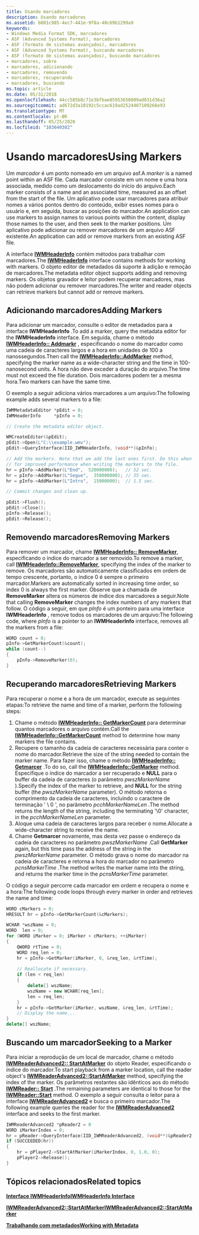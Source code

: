 ```yaml
---
title: Usando marcadores
description: Usando marcadores
ms.assetid: b801c985-4ec7-441e-9f8a-40c69b1299a9
keywords:
- Windows Media Format SDK, marcadores
- ASF (Advanced Systems Format), marcadores
- ASF (formato de sistemas avançados), marcadores
- ASF (Advanced Systems Format), buscando marcadores
- ASF (formato de sistemas avançados), buscando marcadores
- marcadores, sobre
- marcadores, adicionando
- marcadores, removendo
- marcadores, recuperando
- marcadores, buscando
ms.topic: article
ms.date: 05/31/2018
ms.openlocfilehash: 44cc585b8c71e3bfbae85953650809ad031d36a2
ms.sourcegitcommit: ad672d3a10192c5ccac619ad2524407109266e93
ms.translationtype: MT
ms.contentlocale: pt-BR
ms.lasthandoff: 05/25/2020
ms.locfileid: "103640302"
---
```

# <a name="using-markers"></a><span data-ttu-id="e8213-113">Usando marcadores</span><span class="sxs-lookup"><span data-stu-id="e8213-113">Using Markers</span></span>

<span data-ttu-id="e8213-114">Um *marcador* é um ponto nomeado em um arquivo asf.</span><span class="sxs-lookup"><span data-stu-id="e8213-114">A *marker* is a named point within an ASF file.</span></span> <span data-ttu-id="e8213-115">Cada marcador consiste em um nome e uma hora associada, medido como um deslocamento do início do arquivo.</span><span class="sxs-lookup"><span data-stu-id="e8213-115">Each marker consists of a name and an associated time, measured as an offset from the start of the file.</span></span> <span data-ttu-id="e8213-116">Um aplicativo pode usar marcadores para atribuir nomes a vários pontos dentro do conteúdo, exibir esses nomes para o usuário e, em seguida, buscar as posições do marcador.</span><span class="sxs-lookup"><span data-stu-id="e8213-116">An application can use markers to assign names to various points within the content, display those names to the user, and then seek to the marker positions.</span></span> <span data-ttu-id="e8213-117">Um aplicativo pode adicionar ou remover marcadores de um arquivo ASF existente.</span><span class="sxs-lookup"><span data-stu-id="e8213-117">An application can add or remove markers from an existing ASF file.</span></span>

<span data-ttu-id="e8213-118">A interface [**IWMHeaderInfo**](/previous-versions/windows/desktop/api/wmsdkidl/nn-wmsdkidl-iwmheaderinfo) contém métodos para trabalhar com marcadores.</span><span class="sxs-lookup"><span data-stu-id="e8213-118">The [**IWMHeaderInfo**](/previous-versions/windows/desktop/api/wmsdkidl/nn-wmsdkidl-iwmheaderinfo) interface contains methods for working with markers.</span></span> <span data-ttu-id="e8213-119">O objeto editor de metadados dá suporte à adição e remoção de marcadores.</span><span class="sxs-lookup"><span data-stu-id="e8213-119">The metadata editor object supports adding and removing markers.</span></span> <span data-ttu-id="e8213-120">Os objetos gravador e leitor podem recuperar marcadores, mas não podem adicionar ou remover marcadores.</span><span class="sxs-lookup"><span data-stu-id="e8213-120">The writer and reader objects can retrieve markers but cannot add or remove markers.</span></span>

## <a name="adding-markers"></a><span data-ttu-id="e8213-121">Adicionando marcadores</span><span class="sxs-lookup"><span data-stu-id="e8213-121">Adding Markers</span></span>

<span data-ttu-id="e8213-122">Para adicionar um marcador, consulte o editor de metadados para a interface **IWMHeaderInfo** .</span><span class="sxs-lookup"><span data-stu-id="e8213-122">To add a marker, query the metadata editor for the **IWMHeaderInfo** interface.</span></span> <span data-ttu-id="e8213-123">Em seguida, chame o método [**IWMHeaderInfo:: Addmarkr**](/previous-versions/windows/desktop/api/Wmsdkidl/nf-wmsdkidl-iwmheaderinfo-addmarker) , especificando o nome do marcador como uma cadeia de caracteres largos e a hora em unidades de 100 a nanossegundos.</span><span class="sxs-lookup"><span data-stu-id="e8213-123">Then call the [**IWMHeaderInfo::AddMarker**](/previous-versions/windows/desktop/api/Wmsdkidl/nf-wmsdkidl-iwmheaderinfo-addmarker) method, specifying the marker name as a wide-character string and the time in 100-nanosecond units.</span></span> <span data-ttu-id="e8213-124">A hora não deve exceder a duração do arquivo.</span><span class="sxs-lookup"><span data-stu-id="e8213-124">The time must not exceed the file duration.</span></span> <span data-ttu-id="e8213-125">Dois marcadores podem ter a mesma hora.</span><span class="sxs-lookup"><span data-stu-id="e8213-125">Two markers can have the same time.</span></span>

<span data-ttu-id="e8213-126">O exemplo a seguir adiciona vários marcadores a um arquivo:</span><span class="sxs-lookup"><span data-stu-id="e8213-126">The following example adds several markers to a file:</span></span>


```C++
IWMMetadataEditor *pEdit = 0;
IWMHeaderInfo     *pInfo = 0;

// Create the metadata editor object.

WMCreateEditor(&pEdit);
pEdit->Open(L"C:\\example.wmv");
pEdit->QueryInterface(IID_IWMHeaderInfo, (void**)&pInfo);

// Add the markers. Note that we add the last ones first. Do this when possible
// for improved performance when writing the markers to the file.
hr = pInfo->AddMarker(L"End",  520000000);   // 52 sec.
hr = pInfo->AddMarker(L"Segue",  350000000); // 35 sec.
hr = pInfo->AddMarker(L"Intro",  15000000);  // 1.5 sec.

// Commit changes and clean up.

pEdit->Flush();
pEdit->Close(); 
pInfo->Release();
pEdit->Release();

```



## <a name="removing-markers"></a><span data-ttu-id="e8213-127">Removendo marcadores</span><span class="sxs-lookup"><span data-stu-id="e8213-127">Removing Markers</span></span>

<span data-ttu-id="e8213-128">Para remover um marcador, chame [**IWMHeaderInfo:: RemoveMarker**](/previous-versions/windows/desktop/api/Wmsdkidl/nf-wmsdkidl-iwmheaderinfo-removemarker), especificando o índice do marcador a ser removido.</span><span class="sxs-lookup"><span data-stu-id="e8213-128">To remove a marker, call [**IWMHeaderInfo::RemoveMarker**](/previous-versions/windows/desktop/api/Wmsdkidl/nf-wmsdkidl-iwmheaderinfo-removemarker), specifying the index of the marker to remove.</span></span> <span data-ttu-id="e8213-129">Os marcadores são automaticamente classificados em ordem de tempo crescente, portanto, o índice 0 é sempre o primeiro marcador.</span><span class="sxs-lookup"><span data-stu-id="e8213-129">Markers are automatically sorted in increasing time order, so index 0 is always the first marker.</span></span> <span data-ttu-id="e8213-130">Observe que a chamada de **RemoveMarker** altera os números de índice dos marcadores a seguir.</span><span class="sxs-lookup"><span data-stu-id="e8213-130">Note that calling **RemoveMarker** changes the index numbers of any markers that follow.</span></span> <span data-ttu-id="e8213-131">O código a seguir, em que *pInfo* é um ponteiro para uma interface **IWMHeaderInfo** , remove todos os marcadores de um arquivo:</span><span class="sxs-lookup"><span data-stu-id="e8213-131">The following code, where *pInfo* is a pointer to an **IWMHeaderInfo** interface, removes all the markers from a file:</span></span>


```C++
WORD count = 0;
pInfo->GetMarkerCount(&count);
while (count--)
{
    pInfo->RemoveMarker(0);
}

```



## <a name="retrieving-markers"></a><span data-ttu-id="e8213-132">Recuperando marcadores</span><span class="sxs-lookup"><span data-stu-id="e8213-132">Retrieving Markers</span></span>

<span data-ttu-id="e8213-133">Para recuperar o nome e a hora de um marcador, execute as seguintes etapas:</span><span class="sxs-lookup"><span data-stu-id="e8213-133">To retrieve the name and time of a marker, perform the following steps:</span></span>

1.  <span data-ttu-id="e8213-134">Chame o método [**IWMHeaderInfo:: GetMarkerCount**](/previous-versions/windows/desktop/api/wmsdkidl/nf-wmsdkidl-iwmheaderinfo-getmarkercount) para determinar quantos marcadores o arquivo contém.</span><span class="sxs-lookup"><span data-stu-id="e8213-134">Call the [**IWMHeaderInfo::GetMarkerCount**](/previous-versions/windows/desktop/api/wmsdkidl/nf-wmsdkidl-iwmheaderinfo-getmarkercount) method to determine how many markers the file contains.</span></span>
2.  <span data-ttu-id="e8213-135">Recupere o tamanho da cadeia de caracteres necessária para conter o nome do marcador.</span><span class="sxs-lookup"><span data-stu-id="e8213-135">Retrieve the size of the string needed to contain the marker name.</span></span> <span data-ttu-id="e8213-136">Para fazer isso, chame o método [**IWMHeaderInfo:: Getmarcer**](/previous-versions/windows/desktop/api/Wmsdkidl/nf-wmsdkidl-iwmheaderinfo-getmarker) .</span><span class="sxs-lookup"><span data-stu-id="e8213-136">To do so, call the [**IWMHeaderInfo::GetMarker**](/previous-versions/windows/desktop/api/Wmsdkidl/nf-wmsdkidl-iwmheaderinfo-getmarker) method.</span></span> <span data-ttu-id="e8213-137">Especifique o índice do marcador a ser recuperado e **NULL** para o buffer da cadeia de caracteres (o parâmetro *pwszMarkerName* ).</span><span class="sxs-lookup"><span data-stu-id="e8213-137">Specify the index of the marker to retrieve, and **NULL** for the string buffer (the *pwszMarkerName* parameter).</span></span> <span data-ttu-id="e8213-138">O método retorna o comprimento da cadeia de caracteres, incluindo o caractere de terminação ' \\ 0 ', no parâmetro *pcchMarkerNameLen* .</span><span class="sxs-lookup"><span data-stu-id="e8213-138">The method returns the length of the string, including the terminating '\\0' character, in the *pcchMarkerNameLen* parameter.</span></span>
3.  <span data-ttu-id="e8213-139">Aloque uma cadeia de caracteres largos para receber o nome.</span><span class="sxs-lookup"><span data-stu-id="e8213-139">Allocate a wide-character string to receive the name.</span></span>
4.  <span data-ttu-id="e8213-140">Chame **Getmarcer** novamente, mas desta vez passe o endereço da cadeia de caracteres no parâmetro *pwszMarkerName* .</span><span class="sxs-lookup"><span data-stu-id="e8213-140">Call **GetMarker** again, but this time pass the address of the string in the *pwszMarkerName* parameter.</span></span> <span data-ttu-id="e8213-141">O método grava o nome do marcador na cadeia de caracteres e retorna a hora do marcador no parâmetro *pcnsMarkerTime* .</span><span class="sxs-lookup"><span data-stu-id="e8213-141">The method writes the marker name into the string, and returns the marker time in the *pcnsMarkerTime* parameter.</span></span>

<span data-ttu-id="e8213-142">O código a seguir percorre cada marcador em ordem e recupera o nome e a hora:</span><span class="sxs-lookup"><span data-stu-id="e8213-142">The following code loops through every marker in order and retrieves the name and time:</span></span>


```C++
WORD cMarkers = 0;
HRESULT hr = pInfo->GetMarkerCount(&cMarkers);

WCHAR *wszName = 0;
WORD  len = 0;
for (WORD iMarker = 0; iMarker < cMarkers; ++iMarker)
{
    QWORD rtTime = 0;
    WORD req_len = 0;
    hr = pInfo->GetMarker(iMarker, 0, &req_len, &rtTime);
    
    // Reallocate if necessary.
    if (len < req_len)
    {
        delete[] wszName;
        wszName = new WCHAR[req_len];
        len = req_len;
    }
    hr = pInfo->GetMarker(iMarker, wszName, &req_len, &rtTime);
    // Display the name...
}
delete[] wszName;

```



## <a name="seeking-to-a-marker"></a><span data-ttu-id="e8213-143">Buscando um marcador</span><span class="sxs-lookup"><span data-stu-id="e8213-143">Seeking to a Marker</span></span>

<span data-ttu-id="e8213-144">Para iniciar a reprodução de um local de marcador, chame o método [**IWMReaderAdvanced2:: StartAtMarker**](/previous-versions/windows/desktop/api/Wmsdkidl/nf-wmsdkidl-iwmreaderadvanced2-startatmarker) do objeto Reader, especificando o índice do marcador.</span><span class="sxs-lookup"><span data-stu-id="e8213-144">To start playback from a marker location, call the reader object's [**IWMReaderAdvanced2::StartAtMarker**](/previous-versions/windows/desktop/api/Wmsdkidl/nf-wmsdkidl-iwmreaderadvanced2-startatmarker) method, specifying the index of the marker.</span></span> <span data-ttu-id="e8213-145">Os parâmetros restantes são idênticos aos do método [**IWMReader:: Start**](/previous-versions/windows/desktop/api/Wmsdkidl/nf-wmsdkidl-iwmreader-start) .</span><span class="sxs-lookup"><span data-stu-id="e8213-145">The remaining parameters are identical to those for the [**IWMReader::Start**](/previous-versions/windows/desktop/api/Wmsdkidl/nf-wmsdkidl-iwmreader-start) method.</span></span> <span data-ttu-id="e8213-146">O exemplo a seguir consulta o leitor para a interface [**IWMReaderAdvanced2**](/previous-versions/windows/desktop/api/wmsdkidl/nn-wmsdkidl-iwmreaderadvanced2) e busca o primeiro marcador.</span><span class="sxs-lookup"><span data-stu-id="e8213-146">The following example queries the reader for the [**IWMReaderAdvanced2**](/previous-versions/windows/desktop/api/wmsdkidl/nn-wmsdkidl-iwmreaderadvanced2) interface and seeks to the first marker.</span></span>


```C++
IWMReaderAdvanced2 *pReader2 = 0
WORD iMarkerIndex = 0;
hr = pReader->QueryInterface(IID_IWMReaderAdvanced2, (void**)&pReader2);
if (SUCCEEDED(hr))
{
    hr = pPlayer2->StartAtMarker(iMarkerIndex, 0, 1.0, 0);
    pPlayer2->Release();
}

```



## <a name="related-topics"></a><span data-ttu-id="e8213-147">Tópicos relacionados</span><span class="sxs-lookup"><span data-stu-id="e8213-147">Related topics</span></span>

<dl> <dt>

[<span data-ttu-id="e8213-148">**Interface IWMHeaderInfo**</span><span class="sxs-lookup"><span data-stu-id="e8213-148">**IWMHeaderInfo Interface**</span></span>](/previous-versions/windows/desktop/api/wmsdkidl/nn-wmsdkidl-iwmheaderinfo)
</dt> <dt>

[<span data-ttu-id="e8213-149">**IWMReaderAdvanced2::StartAtMarker**</span><span class="sxs-lookup"><span data-stu-id="e8213-149">**IWMReaderAdvanced2::StartAtMarker**</span></span>](/previous-versions/windows/desktop/api/Wmsdkidl/nf-wmsdkidl-iwmreaderadvanced2-startatmarker)
</dt> <dt>

[<span data-ttu-id="e8213-150">**Trabalhando com metadados**</span><span class="sxs-lookup"><span data-stu-id="e8213-150">**Working with Metadata**</span></span>](working-with-metadata.md)
</dt> </dl>

 

 




